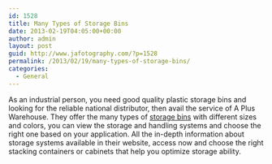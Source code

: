 ```yaml
---
id: 1528
title: Many Types of Storage Bins
date: 2013-02-19T04:05:00+00:00
author: admin
layout: post
guid: http://www.jafotography.com/?p=1528
permalink: /2013/02/19/many-types-of-storage-bins/
categories:
  - General
---
```

As an industrial person, you need good quality plastic storage bins and looking for the reliable national distributor, then avail the service of A Plus Warehouse. They offer the many types of [storage bins](http://plastic-bins.apluswhs.com/storage-bins/) with different sizes and colors, you can view the storage and handling systems and choose the right one based on your application. All the in-depth information about storage systems available in their website, access now and choose the right stacking containers or cabinets that help you optimize storage ability.